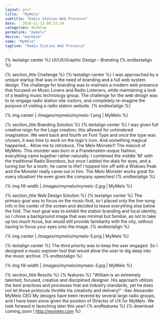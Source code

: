 ```yaml
---
layout: post
title:  "MyMelo"
subtitle: "Radio Station Web Presence"
date:   2016-11-13 09:32:24
categories: desktop
permalink: "mymelo"
device: "macbook"
name: "MyMelo"
tagline: "Radio Station Web Presence"
---
```

{% textalign center %}
UI/UX/Graphic Design - Branding
{% endtextalign %}

{% section_title Challenge %}
{% textalign center %}
I was approached by a unique startup that was in the need of branding and a full web system design. The challenge for branding was to maintain a modern web presence that focused on Music Lovers and Radio Listeners, while maintaining a look of a leading music technology group.
The challenge for the web design was to re-engage radio station site visitors, and completely re-imagine the purpose of visiting a radio station website. 
{% endtextalign %}

{% img center | /images/mymelo/mymelo-1.png | MyMelo %}

{% section_title Branding Solution %}
{% textalign center %}
I was given full creative reign for the Logo creation, this allowed for unhindered imagination. We went back and fourth on Font Type and once the type was chosen, it was time to work on the logo's icon. And something magical happened... Allow me to introduce, The Melo Monster!! The mascot of MyMelo. This monster was born in a Franeknstien-esque fashion, everything came together rather naturally. I combined the middle 'M' with the traditional Radio Boombox, but once I added the dials for eyes, and a tuning bar for a tooth, he came to life!! I topped him off with a Widows Peak and the Monster really came out in him. The Melo Monster works great for every situation! He even gives the company speeches!
{% endtextalign %}

{% img fill-width | /images/mymelo/mymelo-2.jpg | MyMelo %}

{% section_title Web Design Solution %}
{% textalign center %}
The primary goal was to focus on the music first, so I placed only the live-song info in the center of the screen and decided to leave everything else below the fold. The next goal was to exhibit the station branding and local identity, so I chose a background image that was minimal but familiar, as not to take up too much focus, but would still provide familiarity with the city, without having to focus your eyes onto the image.
{% endtextalign %}

{% img center | /images/mymelo/mymelo-5.png | MyMelo %}

{% textalign center %}
The third priority was to keep the user engaged. So I designed a music explorer tool that would allow the user to dig deep into the music archive.
{% endtextalign %}

{% img fill-width | /images/mymelo/mymelo-3.jpg | MyMelo %}


{% section_title Results %}
{% features %}
"William is an extremely talented, focused, creative and disciplined designer. His approach utilizes the best practices and processes that are industry standards, yet he does not let those protocols throttle his creativity and delivery!" -Xan Alexander  MyMelo CEO
My designs have been revered by several large radio groups, and I have been since given the position of Director of UX for MyMelo. We look forward in launching later this year! 
{% endfeatures %}
{% download coming_soon | http://mymelo.com %}